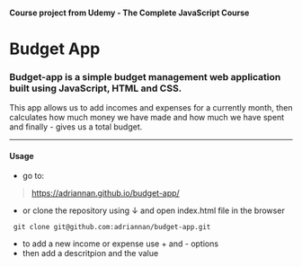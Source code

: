 #### Course project from Udemy - The Complete JavaScript Course

# Budget App


### Budget-app is a simple budget management web application built using JavaScript, HTML and CSS.

This app allows us to add incomes and expenses for a currently month, then calculates how much money we have made and how much we have spent and finally - gives us a total budget.

<hr>

#### Usage

- go to:
 > https://adriannan.github.io/budget-app/
 
- or clone the repository using &darr;  and open index.html file in the browser
 ```
  git clone git@github.com:adriannan/budget-app.git
 ```

- to add a new income or expense use + and - options 
- then add a descritpion and the value
